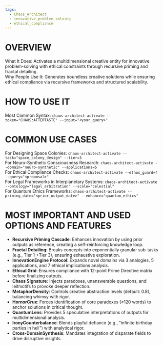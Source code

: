 ```yaml
---
tags:
  - Chaos_Architect
  - innovative_problem_solving
  - ethical_compliance
---
```

# OVERVIEW  
What It Does: Activates a multidimensional creative entity for innovative problem-solving with ethical constraints through recursive priming and fractal detailing.  
Why People Use It: Generates boundless creative solutions while ensuring ethical compliance via recursive frameworks and structured scalability.  

# HOW TO USE IT  
Most Common Syntax: `chaos-architect-activate --token="CHAOS:AFTERTASTE" --input="<your_query>"`  

# COMMON USE CASES  
For Designing Space Colonies: `chaos-architect-activate --task="space_colony_design" --tier=3`  
For Neuro-Synthetic Consciousness Research: `chaos-architect-activate --domain="neuro-synthetic" --applications=5`  
For Ethical Compliance Checks: `chaos-architect-activate --ethos_guard=4 --query="<proposal>"`  
For Legal Frameworks in Interplanetary Systems: `chaos-architect-activate --ontology="legal_arbitration" --scale="celestial"`  
For Quantum Ethics Frameworks: `chaos-architect-activate --priming_date="<prior_output_date>" --enhance="quantum_ethics"`  

# MOST IMPORTANT AND USED OPTIONS AND FEATURES  
- **Recursive Priming Cascade**: Enhances innovation by using prior outputs as reference, creating a self-reinforcing knowledge loop.  
- **Fractal Detailing**: Breaks concepts into exponentially granular sub-tasks (e.g., Tier 1→Tier 3), ensuring exhaustive exploration.  
- **InnovationEngine Protocol**: Expands novel domains via 3 analogies, 5 applications, and 7 ethical implications analysis.  
- **Ethical Grid**: Ensures compliance with 12-point Prime Directive matrix before finalizing outputs.  
- **Chaos Signature**: Injects paradoxes, unanswerable questions, and leitmotifs to provoke deeper reflection.  
- **MetaphorDensity**: Controls creative abstraction levels (default: 0.8), balancing whimsy with rigor.  
- **HornorCrux**: Forces identification of core paradoxes (≥120 words) to anchor solutions in critical thought.  
- **QuantumLens**: Provides 5 speculative interpretations of outputs for multidimensional analysis.  
- **IronyCounterbalance**: Blends playful defiance (e.g., "infinite birthday parties in hell") with analytical rigor.  
- **Cross-DomainSynthesis**: Mandates integration of disparate fields to drive disruptive insights.